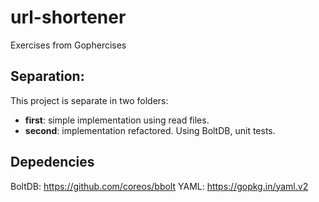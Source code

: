 # url-shortener
Exercises from Gophercises

## Separation:
This project is separate in two folders:
 - **first**: simple implementation using read files.
 - **second**: implementation refactored. Using BoltDB, unit tests.

## Depedencies
BoltDB: https://github.com/coreos/bbolt
YAML: https://gopkg.in/yaml.v2

